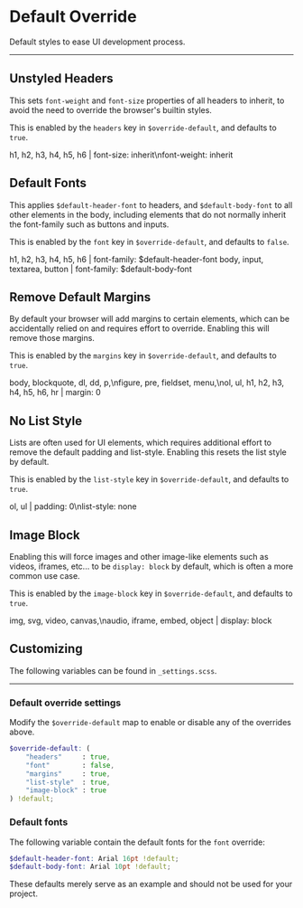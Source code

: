 # **Default Override**

<p class="m-0 mt-md">Default styles to ease UI development process.</p>

---

## Unstyled Headers

This sets `font-weight` and `font-size` properties of all headers to inherit, to avoid the need to override the 
browser's builtin styles.

This is enabled by the `headers` key in `$override-default`, and defaults to `true`.

<cssprops>
h1, h2, h3, h4, h5, h6 | font-size: inherit\nfont-weight: inherit
</cssprops>


## Default Fonts

This applies `$default-header-font` to headers, and `$default-body-font` to all other elements in the body, including 
elements that do not normally inherit the font-family such as buttons and inputs.

This is enabled by the `font` key in `$override-default`, and defaults to `false`.

<cssprops>
h1, h2, h3, h4, h5, h6 | font-family: $default-header-font
body, input, textarea, button | font-family: $default-body-font
</cssprops>



## Remove Default Margins

By default your browser will add margins to certain elements, which can be accidentally relied on and requires effort to override. Enabling this will remove those margins.

This is enabled by the `margins` key in `$override-default`, and defaults to `true`.

<cssprops>
body, blockquote, dl, dd, p,\nfigure, pre, fieldset, menu,\nol, ul, h1, h2, h3, h4, h5, h6, hr | margin: 0
</cssprops>


## No List Style

Lists are often used for UI elements, which requires additional effort to remove the default padding and list-style. Enabling this 
resets the list style by default.

This is enabled by the `list-style` key in `$override-default`, and defaults to `true`.

<cssprops>
ol, ul | padding: 0\nlist-style: none
</cssprops>


## Image Block

Enabling this will force images and other image-like elements such as videos, iframes, etc... to be `display: block` by default, which is often a more common use case.

This is enabled by the `image-block` key in `$override-default`, and defaults to `true`.

<cssprops>
img, svg, video, canvas,\naudio, iframe, embed, object | display: block
</cssprops>


## Customizing

The following variables can be found in `_settings.scss`.

---

### Default override settings

Modify the `$override-default` map to enable or disable any of the overrides above.

```scss
$override-default: (
    "headers"     : true,
    "font"        : false,
    "margins"     : true,
    "list-style"  : true,
    "image-block" : true
) !default;
```


### Default fonts

The following variable contain the default fonts for the `font` override:

```scss
$default-header-font: Arial 16pt !default;
$default-body-font: Arial 10pt !default;
```

These defaults merely serve as an example and should not be used for your project.
